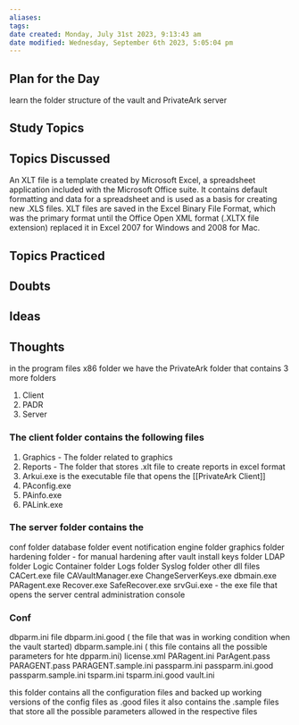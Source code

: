 ```yaml
---
aliases: 
tags: 
date created: Monday, July 31st 2023, 9:13:43 am
date modified: Wednesday, September 6th 2023, 5:05:04 pm
---
```


## Plan for the Day

learn the folder structure of the vault and PrivateArk server

## Study Topics

## Topics Discussed
An XLT file is a template created by Microsoft Excel, a spreadsheet application included with the Microsoft Office suite. It contains default formatting and data for a spreadsheet and is used as a basis for creating new .XLS files. XLT files are saved in the Excel Binary File Format, which was the primary format until the Office Open XML format (.XLTX file extension) replaced it in Excel 2007 for Windows and 2008 for Mac.
## Topics Practiced

## Doubts

## Ideas

## Thoughts

in the program files x86 folder we have the PrivateArk folder that contains 3 more folders 
1. Client
2. PADR
3. Server

### The client folder contains the following files
1. Graphics - The folder related to graphics
2. Reports - The folder that stores .xlt file to create reports in excel format
3. Arkui.exe is the executable file that opens the [[PrivateArk Client]]
4. PAconfig.exe
5. PAinfo.exe
6. PALink.exe

### The server folder contains the
conf folder
database folder
event notification engine folder
graphics folder
hardening folder - for manual hardening after vault install
keys folder
LDAP folder
Logic Container folder
Logs folder
Syslog folder
other dll files
CACert.exe file
CAVaultManager.exe
ChangeServerKeys.exe
dbmain.exe
PARagent.exe
Recover.exe
SafeRecover.exe
srvGui.exe - the exe file that opens the server central administration console

### Conf 
dbparm.ini file
dbparm.ini.good ( the file that was in working condition when the vault started)
dbparm.sample.ini ( this file contains all the possible parameters for hte dpparm.ini)
license.xml
PARagent.ini
ParAgent.pass
PARAGENT.pass
PARAGENT.sample.ini
passparm.ini
passparm.ini.good
passparm.sample.ini
tsparm.ini
tsparm.ini.good
vault.ini

this folder contains all the configuration files and backed up working versions of the config files as .good files
it also contains the .sample files that store all the possible parameters allowed in the respective files





















